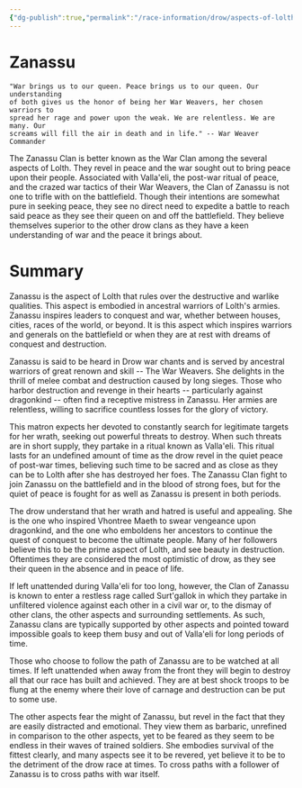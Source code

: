 ```yaml
---
{"dg-publish":true,"permalink":"/race-information/drow/aspects-of-lolth/zanassu/","dgHomeLink":true,"dgPassFrontmatter":false}
---
```


# Zanassu
	"War brings us to our queen. Peace brings us to our queen. Our understanding 
	of both gives us the honor of being her War Weavers, her chosen warriors to 
	spread her rage and power upon the weak. We are relentless. We are many. Our 
	screams will fill the air in death and in life." -- War Weaver Commander

The Zanassu Clan is better known as the War Clan among the several aspects of Lolth. They revel in peace and the war sought out to bring peace upon their people. Associated with Valla'eli, the post-war ritual of peace, and the crazed war tactics of their War Weavers, the Clan of Zanassu is not one to trifle with on the battlefield. Though their intentions are somewhat pure in seeking peace, they see no direct need to expedite a battle to reach said peace as they see their queen on and off the battlefield. They believe themselves superior to the other drow clans as they have a keen understanding of war and the peace it brings about. 

# Summary
Zanassu is the aspect of Lolth that rules over the destructive and warlike qualities. This aspect is embodied in ancestral warriors of Lolth's armies. Zanassu inspires leaders to conquest and war, whether between houses, cities, races of the world, or beyond. It is this aspect which inspires warriors and generals on the battlefield or when they are at rest with dreams of conquest and destruction. 

Zanassu is said to be heard in Drow war chants and is served by ancestral warriors of great renown and skill -- The War Weavers. She delights in the thrill of melee combat and destruction caused by long sieges. Those who harbor destruction and revenge in their hearts -- particularly against dragonkind -- often find a receptive mistress in Zanassu. Her armies are relentless, willing to sacrifice countless losses for the glory of victory. 

This matron expects her devoted to constantly search for legitimate targets for her wrath, seeking out powerful threats to destroy. When such threats are in short supply, they partake in a ritual known as Valla'eli. This ritual lasts for an undefined amount of time as the drow revel in the quiet peace of post-war times, believing such time to be sacred and as close as they can be to Lolth after she has destroyed her foes. The Zanassu Clan fight to join Zanassu on the battlefield and in the blood of strong foes, but for the quiet of peace is fought for as well as Zanassu is present in both periods. 

The drow understand that her wrath and hatred is useful and appealing. She is the one who inspired Vhontree Maeth to swear vengeance upon dragonkind, and the one who emboldens her ancestors to continue the quest of conquest to become the ultimate people. Many of her followers believe this to be the prime aspect of Lolth, and see beauty in destruction. Oftentimes they are considered the most optimistic of drow, as they see their queen in the absence and in peace of life. 

If left unattended during Valla'eli for too long, however, the Clan of Zanassu is known to enter a restless rage called Surt'gallok in which they partake in unfiltered violence against each other in a civil war or, to the dismay of other clans, the other aspects and surrounding settlements. As such, Zanassu clans are typically supported by other aspects and pointed toward impossible goals to keep them busy and out of Valla'eli for long periods of time. 

Those who choose to follow the path of Zanassu are to be watched at all times. If left unattended when away from the front they will begin to destroy all that our race has built and achieved. They are at best shock troops to be flung at the enemy where their love of carnage and destruction can be put to some use.

The other aspects fear the might of Zanassu, but revel in the fact that they are easily distracted and emotional. They view them as barbaric, unrefined in comparison to the other aspects, yet to be feared as they seem to be endless in their waves of trained soldiers. She embodies survival of the fittest clearly, and many aspects see it to be revered, yet believe it to be to the detriment of the drow race at times. To cross paths with a follower of Zanassu is to cross paths with war itself. 